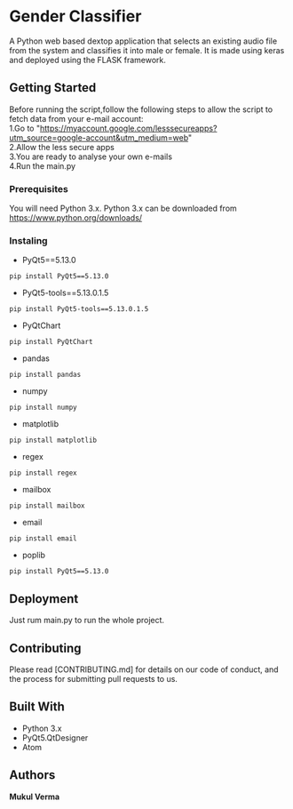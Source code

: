 # Gender Classifier

A Python web based dextop application that selects an existing audio file from the system and classifies it into male or female. It is made using keras and deployed using the FLASK framework.

## Getting Started

Before running the script,follow the following steps to allow the script to fetch data from your e-mail account:     
1.Go to  "https://myaccount.google.com/lesssecureapps?utm_source=google-account&utm_medium=web"     
2.Allow the less secure apps                                            
3.You are ready to analyse your own e-mails                       
4.Run the main.py

### Prerequisites
You will need Python 3.x.
Python 3.x can be downloaded from https://www.python.org/downloads/

### Instaling
* PyQt5==5.13.0
```
pip install PyQt5==5.13.0
```
* PyQt5-tools==5.13.0.1.5
```
pip install PyQt5-tools==5.13.0.1.5
```
* PyQtChart
```
pip install PyQtChart
```
* pandas
```
pip install pandas
```
* numpy
```
pip install numpy
```
* matplotlib
```
pip install matplotlib
```
* regex
```
pip install regex
```
* mailbox
```
pip install mailbox
```
* email
```
pip install email
```
* poplib
```
pip install PyQt5==5.13.0
```

## Deployment
Just rum main.py to run the whole project.

## Contributing

Please read [CONTRIBUTING.md] for details on our code of conduct, and the process for submitting pull requests to us.

## Built With

* Python 3.x
* PyQt5.QtDesigner
* Atom

## Authors

**Mukul Verma**
